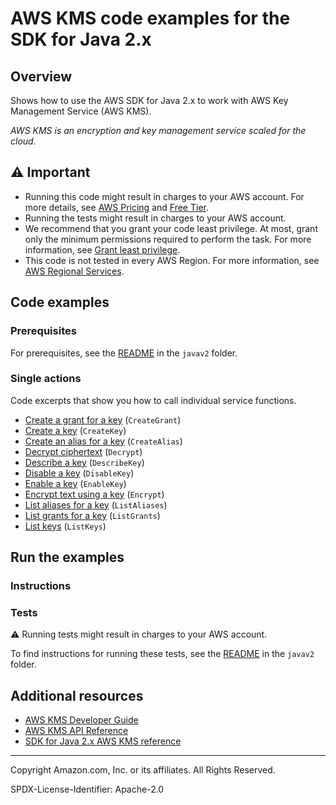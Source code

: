 # AWS KMS code examples for the SDK for Java 2.x

## Overview

Shows how to use the AWS SDK for Java 2.x to work with AWS Key Management Service (AWS KMS).

<!--custom.overview.start-->
<!--custom.overview.end-->

_AWS KMS is an encryption and key management service scaled for the cloud._

## ⚠ Important

* Running this code might result in charges to your AWS account. For more details, see [AWS Pricing](https://aws.amazon.com/pricing/) and [Free Tier](https://aws.amazon.com/free/).
* Running the tests might result in charges to your AWS account.
* We recommend that you grant your code least privilege. At most, grant only the minimum permissions required to perform the task. For more information, see [Grant least privilege](https://docs.aws.amazon.com/IAM/latest/UserGuide/best-practices.html#grant-least-privilege).
* This code is not tested in every AWS Region. For more information, see [AWS Regional Services](https://aws.amazon.com/about-aws/global-infrastructure/regional-product-services).

<!--custom.important.start-->
<!--custom.important.end-->

## Code examples

### Prerequisites

For prerequisites, see the [README](../../README.md#Prerequisites) in the `javav2` folder.


<!--custom.prerequisites.start-->
<!--custom.prerequisites.end-->

### Single actions

Code excerpts that show you how to call individual service functions.

- [Create a grant for a key](src/main/java/com/example/kms/CreateGrant.java#L11) (`CreateGrant`)
- [Create a key](src/main/java/com/example/kms/CreateCustomerKey.java#L12) (`CreateKey`)
- [Create an alias for a key](src/main/java/com/example/kms/CreateAlias.java#L12) (`CreateAlias`)
- [Decrypt ciphertext](src/main/java/com/example/kms/EncryptDataKey.java#L83) (`Decrypt`)
- [Describe a key](src/main/java/com/example/kms/DescribeKey.java#L12) (`DescribeKey`)
- [Disable a key](src/main/java/com/example/kms/DisableCustomerKey.java#L12) (`DisableKey`)
- [Enable a key](src/main/java/com/example/kms/EnableCustomerKey.java#L11) (`EnableKey`)
- [Encrypt text using a key](src/main/java/com/example/kms/EncryptDataKey.java#L12) (`Encrypt`)
- [List aliases for a key](src/main/java/com/example/kms/ListAliases.java#L12) (`ListAliases`)
- [List grants for a key](src/main/java/com/example/kms/ListGrants.java#L11) (`ListGrants`)
- [List keys](src/main/java/com/example/kms/ListKeys.java#L12) (`ListKeys`)


<!--custom.examples.start-->
<!--custom.examples.end-->

## Run the examples

### Instructions


<!--custom.instructions.start-->
<!--custom.instructions.end-->



### Tests

⚠ Running tests might result in charges to your AWS account.


To find instructions for running these tests, see the [README](../../README.md#Tests)
in the `javav2` folder.



<!--custom.tests.start-->
<!--custom.tests.end-->

## Additional resources

- [AWS KMS Developer Guide](https://docs.aws.amazon.com/kms/latest/developerguide/overview.html)
- [AWS KMS API Reference](https://docs.aws.amazon.com/kms/latest/APIReference/Welcome.html)
- [SDK for Java 2.x AWS KMS reference](https://sdk.amazonaws.com/java/api/latest/software/amazon/awssdk/services/kms/package-summary.html)

<!--custom.resources.start-->
<!--custom.resources.end-->

---

Copyright Amazon.com, Inc. or its affiliates. All Rights Reserved.

SPDX-License-Identifier: Apache-2.0